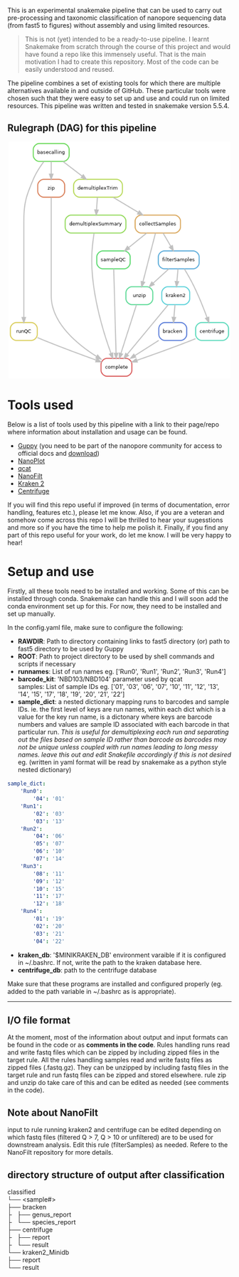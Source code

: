 
This is an experimental snakemake pipeline that can be used to carry out pre-processing and taxonomic classification of nanopore sequencing data (from fast5 to figures) without assembly and using limited resources.

> This is not (yet) intended to be a ready-to-use pipeline. I learnt Snakemake from scratch through the course of this project and would have found a repo like this immensely useful. That is the main motivation I had to create this repository. Most of the code can be easily understood and reused.<br/>

The pipeline combines a set of existing tools for which there are multiple alternatives available in and outside of GitHub. These particular tools were chosen such that they were easy to set up and use and could run on limited resources. This pipeline was written and tested in snakemake version 5.5.4.

## Rulegraph (DAG) for this pipeline

<p align="center">
  <img src="rulegraph.png" width="500" />
</p>


# Tools used

Below is a list of tools used by this pipeline with a link to their page/repo where information about installation and usage can be found.

- [Guppy](https://denbi-nanopore-training-course.readthedocs.io/en/latest/basecalling/basecalling.html) (you need to be part of the nanopore community for access to official docs and [download](https://community.nanoporetech.com/downloads))
- [NanoPlot](https://github.com/wdecoster/NanoPlot)
- [qcat](https://github.com/nanoporetech/qcat)
- [NanoFilt](https://github.com/wdecoster/nanofilt/)
- [Kraken 2](https://ccb.jhu.edu/software/kraken2/index.shtml?t=manual)
- [Centrifuge](https://ccb.jhu.edu/software/centrifuge/)

If you will find this repo useful if improved (in terms of documentation, error handling, features etc.), please let me know. Also, if you are a veteran and somehow come across this repo I will be thrilled to hear your sugesstions and more so if you have the time to help me polish it. Finally, if you find any part of this repo useful for your work, do let me know. I will be very happy to hear!

# Setup and use</br>

Firstly, all these tools need to be installed and working. Some of this can be installed through conda. Snakemake can handle this and I will soon add the conda environment set up for this. For now, they need to be installed and set up manually.

In the config.yaml file, make sure to configure the following:</br>

- **RAWDIR**: Path to directory containing links to fast5 directory (or) path to fast5 directory to be used by Guppy</br>
- **ROOT**: Path to project directory to be used by shell commands and scripts if necessary</br>
- **runnames**: List of run names eg. \['Run0', 'Run1', 'Run2', 'Run3', 'Run4'\]</br>
- **barcode_kit**: 'NBD103/NBD104' parameter used by qcat</br>
samples: List of sample IDs eg. \['01', '03', '06', '07', '10', '11', '12', '13', '14', '15', '17', '18', '19', '20', '21', '22'\]</br>
- **sample_dict**: a nested dictionary mapping runs to barcodes and sample IDs. ie. the first level of keys are run names, within each dict which is a value for the key run name, is a dictonary where keys are barcode numbers and values are sample ID associated with each barcode in that particular run. *This is useful for demultiplexing each run and separating out the files based on sample ID rather than barcode as barcodes may not be unique unless coupled with run names leading to long messy names. leave this out and edit Snakefile accordingly if this is not desired*
eg. (written in yaml format will be read by snakemake as a python style nested dictionary)</br>
```yaml
sample_dict:
    'Run0':
        '04': '01'
    'Run1':
        '02': '03'
        '03': '13'
    'Run2':
        '04': '06'
        '05': '07'
        '06': '10'
        '07': '14'
    'Run3':
        '08': '11'
        '09': '12'
        '10': '15'
        '11': '17'
        '12': '18'
    'Run4':
        '01': '19'
        '02': '20'
        '03': '21'
        '04': '22'
```
- **kraken_db**: '$MINIKRAKEN_DB' environment varaible if it is configured in ~/.bashrc. If not, write the path to the kraken database here.</br>
- **centrifuge_db**: path to the centrifuge database</br>


Make sure that these programs are installed and configured properly (eg. added to the path variable in ~/.bashrc as is appropriate).

--------------------------------------------------------------------------------------------------------------------------


## I/O file format <br/>
At the moment, most of the information about output and input formats can be found in the code or as **comments in the code**. Rules handling runs read and write fastq files which can be zipped by including zipped files in the target rule. All the rules handling samples read and write fastq files as zipped files (.fastq.gz). They can be unzipped by including fastq files in the target rule and run fastq files can be zipped and stored elsewhere. rule zip and unzip do take care of this and can be edited as needed (see comments in the code).

## Note about NanoFilt<br/>
input to rule running kraken2 and centrifuge can be edited depending on which fastq files (filtered Q > 7, Q > 10 or unfiltered) are to be used for downstream analysis. Edit this rule (filterSamples) as needed. Refere to the NanoFilt repository for more details.

## directory structure of output after classification<br/>
classified<br/>
└── <sample#><br/>
    ├── bracken<br/>
    ├   ├── genus_report<br/>
    ├   └── species_report<br/>
    ├── centrifuge<br/>
    ├   ├── report<br/>
    ├   └── result<br/>
    └── kraken2_Minidb<br/>
        ├── report<br/>
        └── result<br/>
